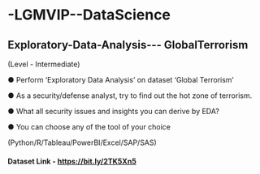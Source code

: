 # -LGMVIP--DataScience
## Exploratory-Data-Analysis--- GlobalTerrorism
(Level - Intermediate)

● Perform ‘Exploratory Data Analysis’ on dataset ‘Global Terrorism’

● As a security/defense analyst, try to find out the hot zone of terrorism.

● What all security issues and insights you can derive by EDA?

● You can choose any of the tool of your choice

(Python/R/Tableau/PowerBI/Excel/SAP/SAS)

#### Dataset Link - https://bit.ly/2TK5Xn5
